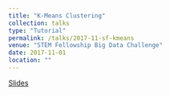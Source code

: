 ```yaml
---
title: "K-Means Clustering"
collection: talks
type: "Tutorial"
permalink: /talks/2017-11-sf-kmeans
venue: "STEM Fellowship Big Data Challenge"
date: 2017-11-01
location: ""
---
```


[Slides](http://talks.jacobdanovitch.me/stemfellowship/k_means.html)
